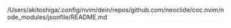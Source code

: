 /Users/akitoshiga/.config/nvim/dein/repos/github.com/neoclide/coc.nvim/node_modules/jsonfile/README.md